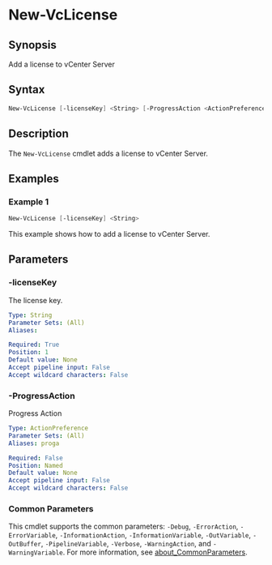 # New-VcLicense

## Synopsis

Add a license to vCenter Server

## Syntax

```powershell
New-VcLicense [-licenseKey] <String> [-ProgressAction <ActionPreference>] [<CommonParameters>]
```

## Description

The `New-VcLicense` cmdlet adds a license to vCenter Server.

## Examples

### Example 1

```powershell
New-VcLicense [-licenseKey] <String> 
```

This example shows how to add a license to vCenter Server.

## Parameters

### -licenseKey

The license key.

```yaml
Type: String
Parameter Sets: (All)
Aliases:

Required: True
Position: 1
Default value: None
Accept pipeline input: False
Accept wildcard characters: False
```

### -ProgressAction

Progress Action

```yaml
Type: ActionPreference
Parameter Sets: (All)
Aliases: proga

Required: False
Position: Named
Default value: None
Accept pipeline input: False
Accept wildcard characters: False
```

### Common Parameters

This cmdlet supports the common parameters: `-Debug`, `-ErrorAction`, `-ErrorVariable`, `-InformationAction`, `-InformationVariable`, `-OutVariable`, `-OutBuffer`, `-PipelineVariable`, `-Verbose`, `-WarningAction`, and `-WarningVariable`. For more information, see [about_CommonParameters](http://go.microsoft.com/fwlink/?LinkID=113216).

